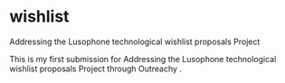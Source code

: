 # wishlist
Addressing the Lusophone technological wishlist proposals Project

This is my first submission for Addressing the Lusophone technological wishlist proposals Project through Outreachy .
